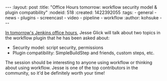 --- :layout: post :title: "Office Hours tomorrow: workflow security model & plugin compatibility" :nodeid: 518 :created: 1422392055 :tags: - general - news - plugins - screencast - video - pipeline - workflow :author: kohsuke ---

[In tomorrow's Jenkins office hours](https://plus.google.com/events/c4eagqodepqojlrv7glhc1ctg48), Jesse Glick will talk about two topics in the workflow plugin that he has been asked about:

- Security model: script security, permissions
- Plugin compatibility: SimpleBuildStep and friends, custom steps, etc.

The session should be interesting to anyone using workflow or thinking about using workflow. Jesse is one of the top contributors in the community, so it'd be definitely worth your time!
